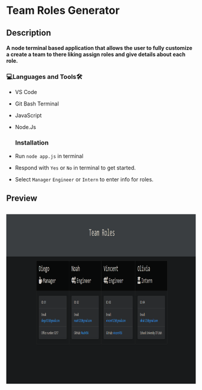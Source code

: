 # Team Roles Generator

<h2>Description<br><h4>A node terminal based application that allows the user to fully customize a create a team to there liking assign roles and give details about each role.
  <h3 align="left">💻Languages and Tools🛠️</h3>

- VS Code
- Git Bash Terminal
- JavaScript
- Node.Js

  <h3 align="left">Installation</h3>
- Run `node app.js` in terminal
- Respond with `Yes` or `No` in terminal to get started.
- Select `Manager` `Engineer` or `Intern` to enter info for roles.

<h2>Preview<h2>
  <img src="https://raw.githubusercontent.com/Noah0217/team-roles-10/main/Assets/images/week%2010%20challenge%20complete%20image.png" width="1600" height="450"/>
